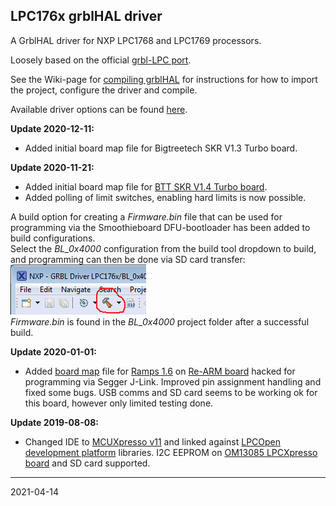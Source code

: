## LPC176x grblHAL driver

A GrblHAL driver for NXP LPC1768 and LPC1769 processors.

Loosely based on the official [grbl-LPC port](https://github.com/gnea/grbl-LPC).

See the Wiki-page for [compiling grblHAL](https://github.com/grblHAL/core/wiki/Compiling-GrblHAL) for instructions for how to import the project, configure the driver and compile.

Available driver options can be found [here](src/my_machine.h).

__Update 2020-12-11:__
* Added initial board map file for Bigtreetech SKR V1.3 Turbo board.

__Update 2020-11-21:__
* Added initial board map file for [BTT SKR V1.4 Turbo board](https://www.bigtree-tech.com/products/btt-skr-v1-4-skr-v1-4-turbo-32-bit-control-board.html).
* Added polling of limit switches, enabling hard limits is now possible.

A build option for creating a _Firmware.bin_ file that can be used for programming via the Smoothieboard DFU-bootloader has been added to build configurations.  
Select the _BL_0x4000_ configuration from the build tool dropdown to build, and programming can then be done via SD card transfer:  
![Config](media/LPC176x_config.png)  
_Firmware.bin_ is found in the _BL_0x4000_ project folder after a successful build.

__Update 2020-01-01:__

* Added [board map](./Re-ARM%20Shield%20pin%20mappings/ramps_1.6_map.md) file for [Ramps 1.6](https://reprap.org/wiki/RAMPS_1.6) on [Re-ARM board](https://www.panucatt.com/Re_ARM_for_RAMPS_p/ra1768.htm) hacked for programming via Segger J-Link. Improved pin assignment handling and fixed some bugs. USB comms and SD card seems to be working ok for this board, however only limited testing done.

__Update 2019-08-08:__

* Changed IDE to [MCUXpresso v11](https://www.nxp.com/design/software/development-software/mcuxpresso-software-and-tools/mcuxpresso-integrated-development-environment-ide:MCUXpresso-IDE) and linked against [LPCOpen development platform](https://www.nxp.com/design/microcontrollers-developer-resources/lpcopen-libraries-and-examples/lpcopen-software-development-platform-lpc17xx:LPCOPEN-SOFTWARE-FOR-LPC17XX) libraries. I2C EEPROM on [OM13085 LPCXpresso board](https://www.nxp.com/design/microcontrollers-developer-resources/lpc-microcontroller-utilities/lpcxpresso-board-for-lpc1769-with-cmsis-dap-probe:OM13085) and SD card supported. 

---
2021-04-14
